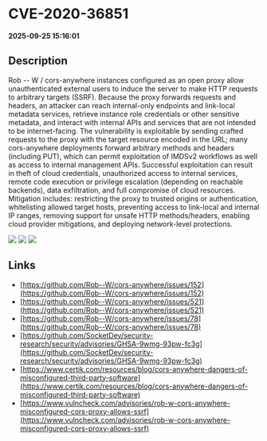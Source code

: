 # CVE-2020-36851

**2025-09-25 15:16:01**

## Description
Rob -- W / cors-anywhere instances configured as an open proxy allow unauthenticated external users to induce the server to make HTTP requests to arbitrary targets (SSRF). Because the proxy forwards requests and headers, an attacker can reach internal-only endpoints and link-local metadata services, retrieve instance role credentials or other sensitive metadata, and interact with internal APIs and services that are not intended to be internet-facing. The vulnerability is exploitable by sending crafted requests to the proxy with the target resource encoded in the URL; many cors-anywhere deployments forward arbitrary methods and headers (including PUT), which can permit exploitation of IMDSv2 workflows as well as access to internal management APIs. Successful exploitation can result in theft of cloud credentials, unauthorized access to internal services, remote code execution or privilege escalation (depending on reachable backends), data exfiltration, and full compromise of cloud resources. Mitigation includes: restricting the proxy to trusted origins or authentication, whitelisting allowed target hosts, preventing access to link-local and internal IP ranges, removing support for unsafe HTTP methods/headers, enabling cloud provider mitigations, and deploying network-level protections.

![](https://img.shields.io/static/v1?label=Score&message=9.5&color=red)
![](https://img.shields.io/static/v1?label=Severity&message=CRITICAL&color=red)
![](https://img.shields.io/static/v1?label=CWE&message=SSRF&color=green)

## Links
- [https://github.com/Rob--W/cors-anywhere/issues/152](https://github.com/Rob--W/cors-anywhere/issues/152)
- [https://github.com/Rob--W/cors-anywhere/issues/521](https://github.com/Rob--W/cors-anywhere/issues/521)
- [https://github.com/Rob--W/cors-anywhere/issues/78](https://github.com/Rob--W/cors-anywhere/issues/78)
- [https://github.com/SocketDev/security-research/security/advisories/GHSA-9wmg-93pw-fc3g](https://github.com/SocketDev/security-research/security/advisories/GHSA-9wmg-93pw-fc3g)
- [https://www.certik.com/resources/blog/cors-anywhere-dangers-of-misconfigured-third-party-software](https://www.certik.com/resources/blog/cors-anywhere-dangers-of-misconfigured-third-party-software)
- [https://www.vulncheck.com/advisories/rob-w-cors-anywhere-misconfigured-cors-proxy-allows-ssrf](https://www.vulncheck.com/advisories/rob-w-cors-anywhere-misconfigured-cors-proxy-allows-ssrf)
